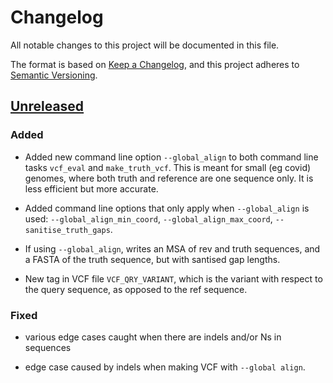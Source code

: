# Changelog

All notable changes to this project will be documented in this file.

The format is based on [Keep a Changelog](https://keepachangelog.com/en/1.0.0/), and
this project adheres to [Semantic Versioning](https://semver.org/spec/v2.0.0.html).

## [Unreleased]

### Added

- Added new command line option `--global_align` to both command line tasks
  `vcf_eval` and `make_truth_vcf`. This is meant for small (eg covid) genomes,
  where both truth and reference are one sequence only. It is less efficient
  but more accurate.

- Added command line options that only apply when `--global_align` is used:
  `--global_align_min_coord`, `--global_align_max_coord`,
  `--sanitise_truth_gaps`.

- If using `--global_align`, writes an MSA of rev and truth sequences, and
  a FASTA of the truth sequence, but with santised gap lengths.

- New tag in VCF file `VCF_QRY_VARIANT`, which is the variant with respect to
  the query sequence, as opposed to the ref sequence.


### Fixed

- various edge cases caught when there are indels and/or Ns in sequences

- edge case caused by indels when making VCF with `--global align`.


[Unreleased]: https://github.com/iqbal-lab-org/varifier/compare/v0.3.1...HEAD
